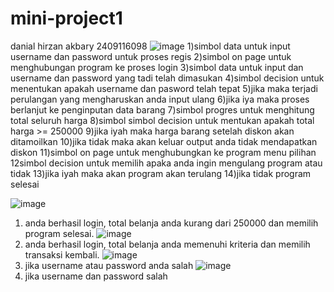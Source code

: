 # mini-project1
danial hirzan akbary 2409116098
![image](https://github.com/user-attachments/assets/89937c5f-18bd-4fa9-aa1f-bef6103c671f)
1)simbol data untuk input username dan password untuk proses regis
2)simbol on page untuk menghubungan program ke proses login
3)simbol data untuk input dan username dan password yang tadi telah dimasukan
4)simbol decision untuk menentukan apakah username dan pasword telah tepat
5)jika maka terjadi perulangan yang mengharuskan anda input ulang
6)jika iya maka proses berlanjut ke penginputan data barang
7)simbol progres untuk menghitung total seluruh harga
8)simbol simbol decision untuk mentukan apakah total harga >= 250000
9)jika iyah maka harga barang setelah diskon akan ditamoilkan
10)jika tidak maka akan keluar output anda tidak mendapatkan diskon
11)simbol on page untuk menghubungkan ke program menu pilihan
12simbol decision untuk memilih apaka anda ingin mengulang program atau tidak
13)jika iyah maka akan program akan terulang
14)jika tidak program selesai

![image](https://github.com/user-attachments/assets/d41b768a-4759-4b2b-9da9-b6a8740ccb00)
1) anda berhasil login, total belanja anda kurang dari 250000 dan memilih program selesai.
![image](https://github.com/user-attachments/assets/bffbfeeb-a5c8-46bb-8478-dcb040a046e7)
2) anda berhasil login, total belanja anda memenuhi kriteria dan memilih transaksi kembali.
![image](https://github.com/user-attachments/assets/63d33d20-f185-4e34-b54d-85164e6cd7c4)
3) jika username atau password anda salah
![image](https://github.com/user-attachments/assets/79cd64b0-a7cc-4199-ba0e-9d123fdd1f04)
4) jika username dan password salah
